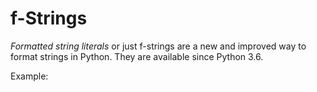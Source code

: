 # f-Strings

*Formatted string literals* or just f-strings are a new and improved way to
format strings in Python. They are available since Python 3.6.

Example:

```{literalinclude} f_strings.py
```
